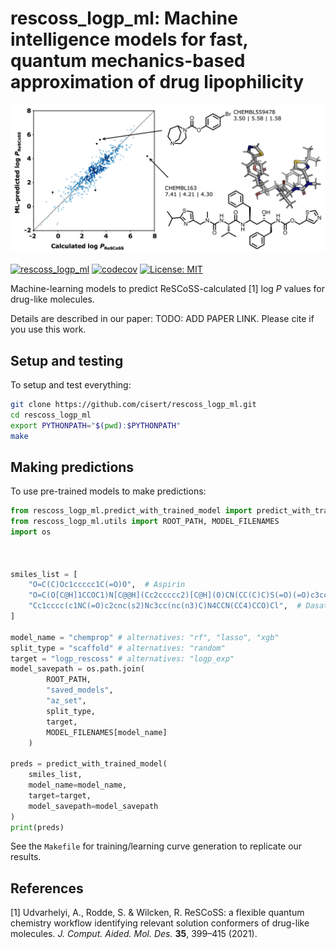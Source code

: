 # rescoss_logp_ml: Machine intelligence models for fast, quantum mechanics-based approximation of drug lipophilicity  

![](img.png)

[![rescoss_logp_ml](https://github.com/cisert/rescoss_logp_ml/actions/workflows/build.yml/badge.svg)](https://github.com/cisert/rescoss_logp_ml/actions/workflows/build.yml)
[![codecov](https://codecov.io/gh/cisert/rescoss_logp_ml/branch/main/graph/badge.svg?token=s0t6Nf3RW3)](https://codecov.io/gh/cisert/rescoss_logp_ml)
[![License: MIT](https://img.shields.io/badge/License-MIT-green.svg)](https://opensource.org/licenses/MIT)



Machine-learning models to predict ReSCoSS-calculated [1] log *P* values for drug-like molecules. 

Details are described in our paper: TODO: ADD PAPER LINK. Please cite if you use this work. 

## Setup and testing

To setup and test everything: 
```bash
git clone https://github.com/cisert/rescoss_logp_ml.git
cd rescoss_logp_ml
export PYTHONPATH="$(pwd):$PYTHONPATH"
make
```
 
## Making predictions

To use pre-trained models to make predictions:

```python
from rescoss_logp_ml.predict_with_trained_model import predict_with_trained_model
from rescoss_logp_ml.utils import ROOT_PATH, MODEL_FILENAMES
import os



smiles_list = [
    "O=C(C)Oc1ccccc1C(=O)O",  # Aspirin
    "O=C(O[C@H]1CCOC1)N[C@@H](Cc2ccccc2)[C@H](O)CN(CC(C)C)S(=O)(=O)c3ccc(N)cc3",  # Amprenavir
    "Cc1cccc(c1NC(=O)c2cnc(s2)Nc3cc(nc(n3)C)N4CCN(CC4)CCO)Cl",  # Dasatinib
]

model_name = "chemprop" # alternatives: "rf", "lasso", "xgb"
split_type = "scaffold" # alternatives: "random"
target = "logp_rescoss" # alternatives: "logp_exp"
model_savepath = os.path.join(
        ROOT_PATH, 
        "saved_models", 
        "az_set", 
        split_type, 
        target, 
        MODEL_FILENAMES[model_name]
    )

preds = predict_with_trained_model(
    smiles_list, 
    model_name=model_name, 
    target=target, 
    model_savepath=model_savepath
)
print(preds)
```

See the `Makefile` for training/learning curve generation to replicate our results.


## References
[1] Udvarhelyi, A., Rodde, S. & Wilcken, R. ReSCoSS: a flexible quantum chemistry workflow identifying relevant solution conformers of drug-like molecules. *J. Comput. Aided. Mol. Des.* **35**, 399–415 (2021).

